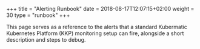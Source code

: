 +++
title = "Alerting Runbook"
date = 2018-08-17T12:07:15+02:00
weight = 30
type = "runbook"
+++

This page serves as a reference to the alerts that a standard Kubermatic Kubernetes Platform (KKP) monitoring setup can fire, alongside a short description and steps to debug.
